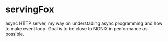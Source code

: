 # servingFox
async HTTP server, my way on understading async programming and how to make event loop. Goal is to be close to NGNIX in performance as possible. 
